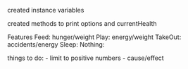 created instance variables

created methods to print options and currentHealth


Features
Feed: hunger/weight
Play: energy/weight
TakeOut: accidents/energy
Sleep: 
Nothing:

things to do:
	- limit to positive numbers
	- cause/effect
	
	
	